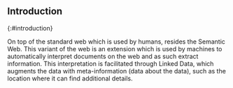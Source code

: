 ## Introduction
{:#introduction}

On top of the standard web which is used by humans, resides the Semantic Web. This variant of the web is an extension which is used by machines to automatically interpret documents on the web and as such extract information. This interpretation is facilitated through Linked Data, which augments the data with meta-information (data about the data), such as the location where it can find additional details.